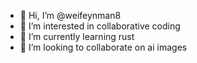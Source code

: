 - 👋 Hi, I’m @weifeynman8
- 👀 I’m interested in collaborative coding
- 🌱 I’m currently learning rust
- 💞️ I’m looking to collaborate on ai images


<!---
weifeynman8/weifeynman8 is a ✨ special ✨ repository because its `README.md` (this file) appears on your GitHub profile.
You can click the Preview link to take a look at your changes.
--->
